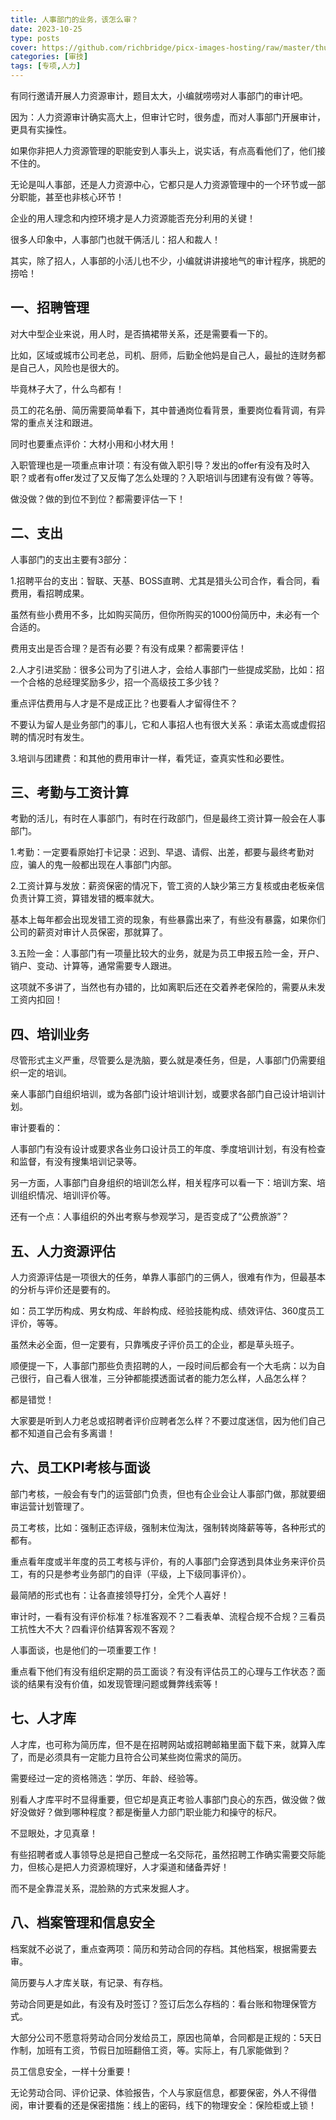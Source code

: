 ```yaml
---
title: 人事部门的业务，该怎么审？
date: 2023-10-25
type: posts
cover: https://github.com/richbridge/picx-images-hosting/raw/master/thumbnail/审技.jpg
categories: [审技]
tags: [专项,人力]
---
```

有同行邀请开展人力资源审计，题目太大，小编就唠唠对人事部门的审计吧。

因为：人力资源审计确实高大上，但审计它时，很务虚，而对人事部门开展审计，更具有实操性。

如果你非把人力资源管理的职能安到人事头上，说实话，有点高看他们了，他们接不住的。

无论是叫人事部，还是人力资源中心，它都只是人力资源管理中的一个环节或一部分职能，甚至也非核心环节！

企业的用人理念和内控环境才是人力资源能否充分利用的关键！

很多人印象中，人事部门也就干俩活儿：招人和裁人！

其实，除了招人，人事部的小活儿也不少，小编就讲讲接地气的审计程序，挑肥的捞哈！

## 一、招聘管理

对大中型企业来说，用人时，是否搞裙带关系，还是需要看一下的。

比如，区域或城市公司老总，司机、厨师，后勤全他妈是自己人，最扯的连财务都是自己人，风险也是很大的。

毕竟林子大了，什么鸟都有！

员工的花名册、简历需要简单看下，其中普通岗位看背景，重要岗位看背调，有异常的重点关注和跟进。

同时也要重点评价：大材小用和小材大用！

入职管理也是一项重点审计项：有没有做入职引导？发出的offer有没有及时入职？或者有offer发过了又反悔了怎么处理的？入职培训与团建有没有做？等等。

做没做？做的到位不到位？都需要评估一下！

## 二、支出

人事部门的支出主要有3部分：

1.招聘平台的支出：智联、天基、BOSS直聘、尤其是猎头公司合作，看合同，看费用，看招聘成果。

虽然有些小费用不多，比如购买简历，但你所购买的1000份简历中，未必有一个合适的。

费用支出是否合理？是否有必要？有没有成果？都需要评估！

2.人才引进奖励：很多公司为了引进人才，会给人事部门一些提成奖励，比如：招一个合格的总经理奖励多少，招一个高级技工多少钱？

重点评估费用与人才是不是成正比？也要看人才留得住不？

不要认为留人是业务部门的事儿，它和人事招人也有很大关系：承诺太高或虚假招聘的情况时有发生。

3.培训与团建费：和其他的费用审计一样，看凭证，查真实性和必要性。

## 三、考勤与工资计算

考勤的活儿，有时在人事部门，有时在行政部门，但是最终工资计算一般会在人事部门。

1.考勤：一定要看原始打卡记录：迟到、早退、请假、出差，都要与最终考勤对应，骗人的鬼一般都出现在人事部门内部。

2.工资计算与发放：薪资保密的情况下，管工资的人缺少第三方复核或由老板亲信负责计算工资，算错发错的概率就大。

基本上每年都会出现发错工资的现象，有些暴露出来了，有些没有暴露，如果你们公司的薪资对审计人员保密，那就算了。

3.五险一金：人事部门有一项量比较大的业务，就是为员工申报五险一金，开户、销户、变动、计算等，通常需要专人跟进。

这项就不多讲了，当然也有办错的，比如离职后还在交着养老保险的，需要从未发工资内扣回！

## 四、培训业务

尽管形式主义严重，尽管要么是洗脑，要么就是凑任务，但是，人事部门仍需要组织一定的培训。

亲人事部门自组织培训，或为各部门设计培训计划，或要求各部门自己设计培训计划。

审计要看的：

人事部门有没有设计或要求各业务口设计员工的年度、季度培训计划，有没有检查和监督，有没有搜集培训记录等。

另一方面，人事部门自身组织的培训怎么样，相关程序可以看一下：培训方案、培训组织情况、培训评价等。

还有一个点：人事组织的外出考察与参观学习，是否变成了“公费旅游”？

## 五、人力资源评估

人力资源评估是一项很大的任务，单靠人事部门的三俩人，很难有作为，但最基本的分析与评价还是要有的。

如：员工学历构成、男女构成、年龄构成、经验技能构成、绩效评估、360度员工评价，等等。

虽然未必全面，但一定要有，只靠嘴皮子评价员工的企业，都是草头班子。

顺便提一下，人事部门那些负责招聘的人，一段时间后都会有一个大毛病：以为自己很行，自己看人很准，三分钟都能摸透面试者的能力怎么样，人品怎么样？

都是错觉！

大家要是听到人力老总或招聘者评价应聘者怎么样？不要过度迷信，因为他们自己都不知道自己会有多离谱！

## 六、员工KPI考核与面谈

部门考核，一般会有专门的运营部门负责，但也有企业会让人事部门做，那就要细审运营计划管理了。

员工考核，比如：强制正态评级，强制末位淘汰，强制转岗降薪等等，各种形式的都有。

重点看年度或半年度的员工考核与评价，有的人事部门会穿透到具体业务来评价员工，有的只是参考业务部门的自评（平级，上下级同事评价）。

最简陋的形式也有：让各直接领导打分，全凭个人喜好！

审计时，一看有没有评价标准？标准客观不？二看表单、流程合规不合规？三看员工抗性大不大？四看评价结算客观不客观？

人事面谈，也是他们的一项重要工作！

重点看下他们有没有组织定期的员工面谈？有没有评估员工的心理与工作状态？面谈的结果有没有价值，如发现管理问题或舞弊线索等！

## 七、人才库

人才库，也可称为简历库，但不是在招聘网站或招聘邮箱里面下载下来，就算入库了，而是必须具有一定能力且符合公司某些岗位需求的简历。

需要经过一定的资格筛选：学历、年龄、经验等。

别看人才库平时不显得重要，但它却是真正考验人事部门良心的东西，做没做？做好没做好？做到哪种程度？都是衡量人力部门职业能力和操守的标尺。

不显眼处，才见真章！

有些招聘者或人事领导总是把自己整成一名交际花，虽然招聘工作确实需要交际能力，但核心是把人力资源梳理好，人才渠道和储备弄好！

而不是全靠混关系，混脸熟的方式来发掘人才。

## 八、档案管理和信息安全

档案就不必说了，重点查两项：简历和劳动合同的存档。其他档案，根据需要去审。

简历要与人才库关联，有记录、有存档。

劳动合同更是如此，有没有及时签订？签订后怎么存档的：看台账和物理保管方式。

大部分公司不愿意将劳动合同分发给员工，原因也简单，合同都是正规的：5天日作制，加班有工资，节假日加班翻倍工资，等。实际上，有几家能做到？

员工信息安全，一样十分重要！

无论劳动合同、评价记录、体验报告，个人与家庭信息，都要保密，外人不得借阅，审计要看的还是保密措施：线上的密码，线下的物理安全：保险柜或上锁！